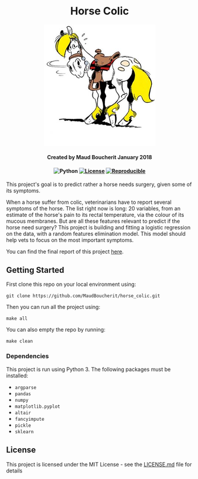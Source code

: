 <h1 align="center">
  <br>
Horse Colic

<br>
</h1>

<h4 align="center">
 
![](data/jolly-jumper.jpg)

</h4>

<h4 align="center"><a>
Created by Maud Boucherit   
January 2018
</a></h4>

<h4 align="center"><a>

![Python](https://img.shields.io/badge/Version-Python%203-006799.svg) 
[![License](https://img.shields.io/badge/License-MIT-ffd633.svg)](LICENSE.md) 
[![Reproducible](https://img.shields.io/badge/Reproductibility-Makefile-cc0000.svg)](Makefile)

</a></h4>


This project's goal is to predict rather a horse needs surgery, given some of its symptoms.

When a horse suffer from colic, veterinarians have to report several symptoms of the horse. The list right now is long: 20 variables, from an estimate of the horse's pain to its rectal temperature, via the colour of its mucous membranes. But are all these features relevant to predict if the horse need surgery? This project is building and fitting a logistic regression on the data, with a random features elimination model. This model should help vets to focus on the most important symptoms.

You can find the final report of this project [here](doc/report.ipynb).


## Getting Started

First clone this repo on your local environment using:   
```
git clone https://github.com/MaudBoucherit/horse_colic.git
```

Then you can run all the project using:
```
make all
```

You can also empty the repo by running:
```
make clean
```

### Dependencies

This project is run using Python 3. The following packages must be installed:
- `argparse`
- `pandas`
- `numpy`
- `matplotlib.pyplot`
- `altair`
- `fancyimpute`
- `pickle`
- `sklearn`


## License

This project is licensed under the MIT License - see the [LICENSE.md](LICENSE.md) file for details
